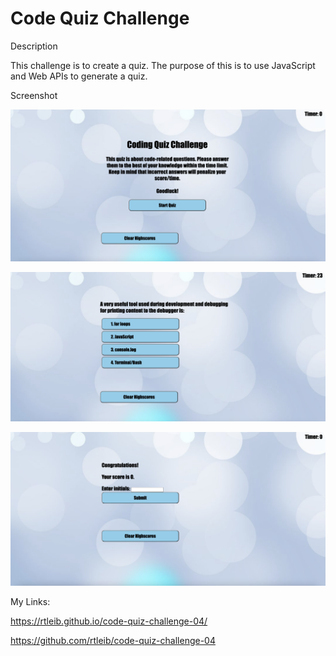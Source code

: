 # Code Quiz Challenge

Description

This challenge is to create a quiz. 
The purpose of this is to use JavaScript and Web APIs to generate a quiz.


Screenshot

![screen-shot](assets/images/start.png)

![screen-shot](assets/images/middle.png)

![screen-shot](assets/images/end.png)

My Links:

https://rtleib.github.io/code-quiz-challenge-04/

https://github.com/rtleib/code-quiz-challenge-04